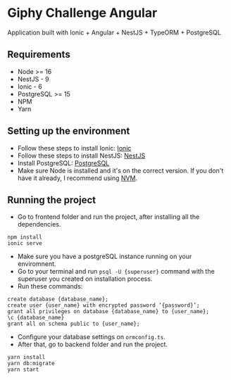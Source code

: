 # Giphy Challenge Angular

Application built with Ionic + Angular + NestJS + TypeORM + PostgreSQL

## Requirements

- Node >= 16
- NestJS - 9
- Ionic - 6
- PostgreSQL >= 15
- NPM
- Yarn

## Setting up the environment

- Follow these steps to install Ionic: [Ionic](https://ionicframework.com/docs/intro/cli#install-the-ionic-cli)
- Follow these steps to install NestJS: [NestJS](https://docs.nestjs.com/first-steps#setup)
- Install PostgreSQL: [PostgreSQL](https://www.postgresql.org/download/)
- Make sure Node is installed and it's on the correct version. If you don't have it already, I recommend using [NVM](https://github.com/nvm-sh/nvm).

## Running the project

- Go to frontend folder and run the project, after installing all the dependencies.
```
npm install
ionic serve
```

- Make sure you have a postgreSQL instance running on your enviromnent.
- Go to your terminal and run `psql -U {superuser}` command with the superuser you created on installation process.
- Run these commands:
```
create database {database_name};
create user {user_name} with encrypted password ‘{password}’;
grant all privileges on database {database_name} to {user_name};
\c {database_name}
grant all on schema public to {user_name};
```
- Configure your database settings on `ormconfig.ts`.
- After that, go to backend folder and run the project.
```
yarn install
yarn db:migrate
yarn start
```
